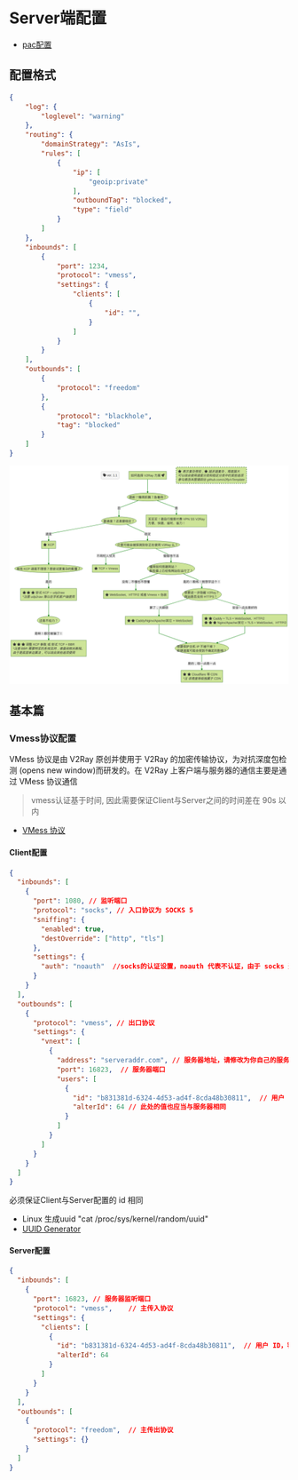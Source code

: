 # Server端配置

- [pac配置](https://qv2ray.net/lang/zh/manual/route.html#%E5%85%A8%E5%B1%80%E8%B7%AF%E7%94%B1%E8%A7%84%E5%88%99)

## 配置格式

```json
{
    "log": {
        "loglevel": "warning"
    },
    "routing": {
        "domainStrategy": "AsIs",
        "rules": [
            {
                "ip": [
                    "geoip:private"
                ],
                "outboundTag": "blocked",
                "type": "field"
            }
        ]
    },
    "inbounds": [
        {
            "port": 1234,
            "protocol": "vmess",
            "settings": {
                "clients": [
                    {
                        "id": "",
                    }
                ]
            }
        }
    ],
    "outbounds": [
        {
            "protocol": "freedom"
        },
        {
            "protocol": "blackhole",
            "tag": "blocked"
        }
    ]
}
```

![如何选择合适的配置](image\how-to-choose-a-v2ray-plan.png)

## 基本篇

### Vmess协议配置

VMess 协议是由 V2Ray 原创并使用于 V2Ray 的加密传输协议，为对抗深度包检测 (opens new window)而研发的。在 V2Ray 上客户端与服务器的通信主要是通过 VMess 协议通信
>vmess认证基于时间, 因此需要保证Client与Server之间的时间差在 90s 以内  

-  [VMess 协议](https://www.v2ray.com/developer/protocols/vmess.html)

#### Client配置

```json
{
  "inbounds": [
    {
      "port": 1080, // 监听端口
      "protocol": "socks", // 入口协议为 SOCKS 5
      "sniffing": {
        "enabled": true,
        "destOverride": ["http", "tls"]
      },
      "settings": {
        "auth": "noauth"  //socks的认证设置，noauth 代表不认证，由于 socks 通常在客户端使用，所以这里不认证
      }
    }
  ],
  "outbounds": [
    {
      "protocol": "vmess", // 出口协议
      "settings": {
        "vnext": [
          {
            "address": "serveraddr.com", // 服务器地址，请修改为你自己的服务器 IP 或域名
            "port": 16823,  // 服务器端口
            "users": [
              {
                "id": "b831381d-6324-4d53-ad4f-8cda48b30811",  // 用户 ID，必须与服务器端配置相同
                "alterId": 64 // 此处的值也应当与服务器相同
              }
            ]
          }
        ]
      }
    }
  ]
}
```

必须保证Client与Server配置的 id 相同
- Linux 生成uuid "cat /proc/sys/kernel/random/uuid"
- [UUID Generator](https://www.uuidgenerator.net/)

#### Server配置

```json
{
  "inbounds": [
    {
      "port": 16823, // 服务器监听端口
      "protocol": "vmess",    // 主传入协议
      "settings": {
        "clients": [
          {
            "id": "b831381d-6324-4d53-ad4f-8cda48b30811",  // 用户 ID，客户端与服务器必须相同
            "alterId": 64
          }
        ]
      }
    }
  ],
  "outbounds": [
    {
      "protocol": "freedom",  // 主传出协议
      "settings": {}
    }
  ]
}
```